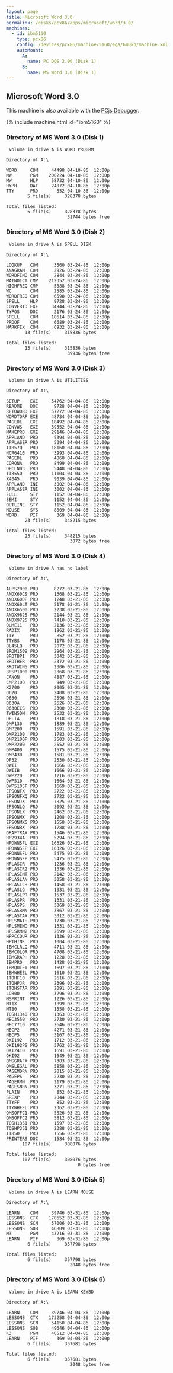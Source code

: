 ```yaml
---
layout: page
title: Microsoft Word 3.0
permalink: /disks/pcx86/apps/microsoft/word/3.0/
machines:
  - id: ibm5160
    type: pcx86
    config: /devices/pcx86/machine/5160/ega/640kb/machine.xml
    autoMount:
      A:
        name: PC DOS 2.00 (Disk 1)
      B:
        name: MS Word 3.0 (Disk 1)
---
```


Microsoft Word 3.0
------------------

This machine is also available with the [PCjs Debugger](debugger/).

{% include machine.html id="ibm5160" %}

### Directory of MS Word 3.0 (Disk 1)

	 Volume in drive A is WORD PROGRM

	Directory of A:\

	WORD     COM     44498 04-10-86  12:00p
	MW       PGM    200224 04-10-86  12:00p
	MW       HLP     58732 04-10-86  12:00p
	HYPH     DAT     24072 04-10-86  12:00p
	TTY      PRD       852 04-10-86  12:00p
	        5 file(s)     328378 bytes

	Total files listed:
	        5 file(s)     328378 bytes
	                       31744 bytes free

### Directory of MS Word 3.0 (Disk 2)

	 Volume in drive A is SPELL DISK 

	Directory of A:\

	LOOKUP   COM      3560 03-24-86  12:00p
	ANAGRAM  COM      2926 03-24-86  12:00p
	WORDFIND COM      2844 03-24-86  12:00p
	MAINDICT CMP    212352 03-24-86  12:00p
	HIGHFREQ CMP      5888 03-24-86  12:00p
	WC       COM      2585 03-24-86  12:00p
	WORDFREQ COM      6598 03-24-86  12:00p
	SPELL    HLP      9728 03-24-86  12:00p
	CONVERTD EXE     34944 03-24-86  12:00p
	TYPOS    DOC      2176 03-24-86  12:00p
	SPELL    COM     18614 03-24-86  12:00p
	PROOF    COM      6689 03-24-86  12:00p
	MARKFIX  COM      6932 03-24-86  12:00p
	       13 file(s)     315836 bytes

	Total files listed:
	       13 file(s)     315836 bytes
	                       39936 bytes free

### Directory of MS Word 3.0 (Disk 3)

	 Volume in drive A is UTILITIES  

	Directory of A:\

	SETUP    EXE     54762 04-04-86  12:00p
	README   DOC      9728 04-04-86  12:00p
	RFTOWORD EXE     57272 04-04-86  12:00p
	WORDTORF EXE     48734 04-04-86  12:00p
	PAGEDL   EXE     18492 04-04-86  12:00p
	CONVWS   EXE     39552 04-04-86  12:00p
	MAKEPRD  EXE     29146 04-04-86  12:00p
	APPLAND  PRD      5394 04-04-86  12:00p
	APPLASER PRD      5394 04-04-86  12:00p
	TI857Q   PRD     18160 04-04-86  12:00p
	NCR6416  PRD      3993 04-04-86  12:00p
	PAGEDL   PRD      4860 04-04-86  12:00p
	CORONA   PRD      8499 04-04-86  12:00p
	DECLN03  PRD      5448 04-04-86  12:00p
	TI855Q   PRD     11104 04-04-86  12:00p
	X4045    PRD      9039 04-04-86  12:00p
	APPLAND  INI      3002 04-04-86  12:00p
	APPLASER INI      3002 04-04-86  12:00p
	FULL     STY      1152 04-04-86  12:00p
	SEMI     STY      1152 04-04-86  12:00p
	OUTLINE  STY      1152 04-04-86  12:00p
	MOUSE    SYS      8809 04-04-86  12:00p
	WORD     PIF       369 04-04-86  12:00p
	       23 file(s)     348215 bytes

	Total files listed:
	       23 file(s)     348215 bytes
	                        3072 bytes free

### Directory of MS Word 3.0 (Disk 4)

	 Volume in drive A has no label

	Directory of A:\

	ALPS2000 PRD      8272 03-21-86  12:00p
	ANDX60CS PRD      1368 03-21-86  12:00p
	ANDX60DP PRD      1248 03-21-86  12:00p
	ANDX60LT PRD      5178 03-21-86  12:00p
	ANDX6500 PRD      2238 03-21-86  12:00p
	ANDX9625 PRD      2144 03-21-86  12:00p
	ANDX9725 PRD      7410 03-21-86  12:00p
	QUME11   PRD      2136 03-21-86  12:00p
	RADIX    PRD      1862 03-21-86  12:00p
	TTY      PRD       852 03-21-86  12:00p
	TTYBS    PRD      1178 03-21-86  12:00p
	BL45LQ   PRD      2072 03-21-86  12:00p
	BROM1509 PRD      2964 03-21-86  12:00p
	BROTBPI  PRD      3042 03-21-86  12:00p
	BROTHER  PRD      2372 03-21-86  12:00p
	BROTWIN5 PRD      2306 03-21-86  12:00p
	BRSP1000 PRD      2868 03-21-86  12:00p
	CANON    PRD      4887 03-21-86  12:00p
	CMP2100  PRD       949 03-21-86  12:00p
	X2700    PRD      8005 03-21-86  12:00p
	D620     PRD      2408 03-21-86  12:00p
	D630     PRD      2596 03-21-86  12:00p
	D630A    PRD      2626 03-21-86  12:00p
	D630ECS  PRD      2300 03-21-86  12:00p
	TWIN5DM  PRD      2532 03-21-86  12:00p
	DELTA    PRD      1818 03-21-86  12:00p
	DMP130   PRD      1889 03-21-86  12:00p
	DMP200   PRD      1591 03-21-86  12:00p
	DMP2100  PRD      1783 03-21-86  12:00p
	DMP2100P PRD      2503 03-21-86  12:00p
	DMP2200  PRD      2552 03-21-86  12:00p
	DMP400   PRD      1575 03-21-86  12:00p
	DMP430   PRD      1581 03-21-86  12:00p
	DP32     PRD      2530 03-21-86  12:00p
	DWII     PRD      1666 03-21-86  12:00p
	DWIIB    PRD      1666 03-21-86  12:00p
	DWP220   PRD      1216 03-21-86  12:00p
	DWP510   PRD      1664 03-21-86  12:00p
	DWP510SF PRD      1669 03-21-86  12:00p
	EPSONFX  PRD      2722 03-21-86  12:00p
	EPSONFXQ PRD      2722 03-21-86  12:00p
	EPSONJX  PRD      7825 03-21-86  12:00p
	EPSONLQ  PRD      3092 03-21-86  12:00p
	EPSONLX  PRD      2462 03-21-86  12:00p
	EPSONMX  PRD      1208 03-21-86  12:00p
	EPSONMXG PRD      1558 03-21-86  12:00p
	EPSONRX  PRD      1788 03-21-86  12:00p
	GRAFTRAX PRD      1546 03-21-86  12:00p
	HP2934A  PRD      5294 03-21-86  12:00p
	HPDWNSFL EXE     16326 03-21-86  12:00p
	HPDWNSFP EXE     16326 03-21-86  12:00p
	HPDWNSFL PRD      5475 03-21-86  12:00p
	HPDWNSFP PRD      5475 03-21-86  12:00p
	HPLASCR  PRD      1236 03-21-86  12:00p
	HPLASCR2 PRD      1336 03-21-86  12:00p
	HPLASINT PRD      2142 03-21-86  12:00p
	HPLASLAN PRD      3058 03-21-86  12:00p
	HPLASLCR PRD      1458 03-21-86  12:00p
	HPLASLG  PRD      1331 03-21-86  12:00p
	HPLASLPR PRD      1537 03-21-86  12:00p
	HPLASPR  PRD      1331 03-21-86  12:00p
	HPLASPS  PRD      3069 03-21-86  12:00p
	HPLASRMN PRD      3867 03-21-86  12:00p
	HPLASTAX PRD      3012 03-21-86  12:00p
	HPLSMATH PRD      1730 03-21-86  12:00p
	HPLSMEMO PRD      1331 03-21-86  12:00p
	HPLSRMN2 PRD      2699 03-21-86  12:00p
	HPPCCOUR PRD      1336 03-21-86  12:00p
	HPTHINK  PRD      1004 03-21-86  12:00p
	IBMCLRLQ PRD      4711 03-21-86  12:00p
	IBMCOLOR PRD      4708 03-21-86  12:00p
	IBMGRAPH PRD      1228 03-21-86  12:00p
	IBMPRO   PRD      1428 03-21-86  12:00p
	IBMQUIET PRD      1697 03-21-86  12:00p
	IBMWHEEL PRD      1610 03-21-86  12:00p
	ITOHF10  PRD      2616 03-21-86  12:00p
	ITOHPJR  PRD      2396 03-21-86  12:00p
	ITOHSTAR PRD      2091 03-21-86  12:00p
	LQ800    PRD      3296 03-21-86  12:00p
	MSPRINT  PRD      1226 03-21-86  12:00p
	MT1X     PRD      1899 03-21-86  12:00p
	MT80     PRD      1558 03-21-86  12:00p
	TOSH1340 PRD      1363 03-21-86  12:00p
	NEC3550  PRD      2730 03-21-86  12:00p
	NEC7710  PRD      2646 03-21-86  12:00p
	NECP2    PRD      4271 03-21-86  12:00p
	NECP5    PRD      3167 03-21-86  12:00p
	OKI192   PRD      1712 03-21-86  12:00p
	OKI192PS PRD      3762 03-21-86  12:00p
	OKI2410  PRD      1691 03-21-86  12:00p
	OKI92    PRD      1649 03-21-86  12:00p
	QMSGRAFX PRD      7383 03-21-86  12:00p
	QMSLEGAL PRD      5858 03-21-86  12:00p
	PAGEMDRN PRD      2015 03-21-86  12:00p
	PAGEPS   PRD      2230 03-21-86  12:00p
	PAGERMN  PRD      2179 03-21-86  12:00p
	PAGESNRN PRD      3271 03-21-86  12:00p
	PLAIN    PRD       852 03-21-86  12:00p
	SREXP    PRD      2044 03-21-86  12:00p
	TTYFF    PRD       852 03-21-86  12:00p
	TTYWHEEL PRD      2362 03-21-86  12:00p
	QMSOFFC1 PRD      5826 03-21-86  12:00p
	QMSOFFC2 PRD      5812 03-21-86  12:00p
	TOSH1351 PRD      1597 03-21-86  12:00p
	TOSHP351 PRD      2388 03-21-86  12:00p
	TI850    PRD      1556 03-21-86  12:00p
	PRINTERS DOC      1584 03-21-86  12:00p
	      107 file(s)     308076 bytes

	Total files listed:
	      107 file(s)     308076 bytes
	                           0 bytes free

### Directory of MS Word 3.0 (Disk 5)

	 Volume in drive A is LEARN MOUSE

	Directory of A:\

	LEARN    COM     39746 03-31-86  12:00p
	LESSONS  CTX    170652 03-31-86  12:00p
	LESSONS  SCN     57006 03-31-86  12:00p
	LESSONS  SOB     46809 03-31-86  12:00p
	M3       PGM     43216 03-31-86  12:00p
	LEARN    PIF       369 03-31-86  12:00p
	        6 file(s)     357798 bytes

	Total files listed:
	        6 file(s)     357798 bytes
	                        2048 bytes free

### Directory of MS Word 3.0 (Disk 6)

	 Volume in drive A is LEARN KEYBD

	Directory of A:\

	LEARN    COM     39746 04-04-86  12:00p
	LESSONS  CTX    173258 04-04-86  12:00p
	LESSONS  SCN     54150 04-04-86  12:00p
	LESSONS  SOB     49646 04-04-86  12:00p
	K3       PGM     40512 04-04-86  12:00p
	LEARN    PIF       369 04-04-86  12:00p
	        6 file(s)     357681 bytes

	Total files listed:
	        6 file(s)     357681 bytes
	                        2048 bytes free
